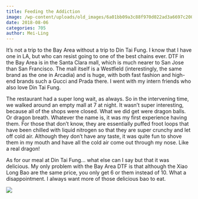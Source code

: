 ```yaml
---
title: Feeding the Addiction
image: /wp-content/uploads/old_images/6a01bb09a3c88f970d022ad3a6697c200b-pi.jpg
date: 2018-08-06
categories: 705
author: Mei-Ling
---
```


It’s not a trip to the Bay Area without a trip to Din Tai Fung. I know that I have one in LA, but who can resist going to one of the best chains ever. DTF in the Bay Area is in the Santa Clara mall, which is much nearer to San Jose than San Francisco. The mall itself is a Westfield (interestingly, the same brand as the one in Arcadia) and is huge, with both fast fashion and high-end brands such a Gucci and Prada there. I went with my intern friends who also love Din Tai Fung.

The restaurant had a super long wait, as always. So in the intervening time, we walked around an empty mall at 7 at night. It wasn’t super interesting, because all of the shops were closed. What we did get were dragon balls. Or dragon breath. Whatever the name is, it was my first experience having them. For those that don’t know, they are essentially puffed froot loops that have been chilled with liquid nitrogen so that they are super crunchy and let off cold air. Although they don’t have any taste, it was quite fun to shove them in my mouth and have all the cold air come out through my nose. Like a real dragon!

As for our meal at Din Tai Fung… what else can I say but that it was delicious. My only problem with the Bay Area DTF is that although the Xiao Long Bao are the same price, you only get 6 or them instead of 10. What a disappointment. I always want more of those delicious bao to eat.


![](/old_images/6a01bb09a3c88f970d022ad386a62d200d-pi.jpg)
